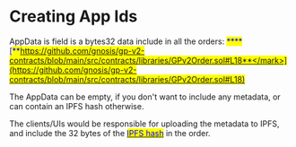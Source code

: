 # Creating App Ids

AppData is field is a bytes32 data include in all the orders: <mark style="color:blue;">****</mark> [<mark style="color:blue;">**https://github.com/gnosis/gp-v2-contracts/blob/main/src/contracts/libraries/GPv2Order.sol#L18**</mark>](https://github.com/gnosis/gp-v2-contracts/blob/main/src/contracts/libraries/GPv2Order.sol#L18)<mark style="color:blue;"></mark>

The AppData can be empty, if you don't want to include any metadata, or can contain an IPFS hash otherwise.

The clients/UIs would be responsible for uploading the metadata to IPFS, and include the 32 bytes of the [<mark style="color:blue;">IPFS hash</mark>](https://docs.ipfs.io/concepts/hashing/) in the order.
